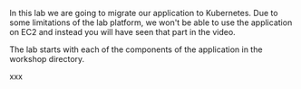 In this lab we are going to migrate our application to Kubernetes. Due to some limitations of the lab platform, we won't be able to use the application on EC2 and instead you will have seen that part in the video. 

The lab starts with each of the components of the application in the workshop directory. 

xxx